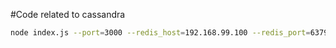 #Code related to cassandra 
```sh
node index.js --port=3000 --redis_host=192.168.99.100 --redis_port=6379 --subscribe_channel=stock-price

```